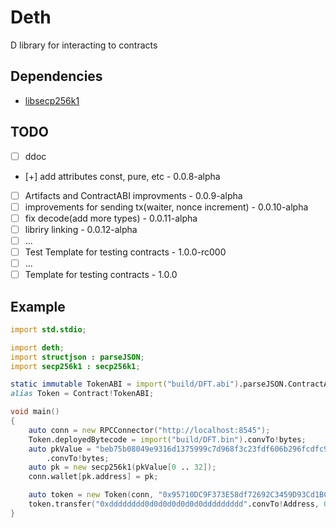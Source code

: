# Deth

D library for interacting to contracts

## Dependencies
- [libsecp256k1](https://github.com/bitcoin-core/secp256k1/)

## TODO
 - [ ] ddoc
 - [+] add attributes const, pure, etc - 0.0.8-alpha
 - [ ] Artifacts and ContractABI improvments - 0.0.9-alpha
 - [ ] improvements for sending tx(waiter, nonce increment) - 0.0.10-alpha
 - [ ] fix decode(add more types) - 0.0.11-alpha
 - [ ] libriry linking - 0.0.12-alpha
 - [ ] ... 
 - [ ] Test Template for testing contracts - 1.0.0-rc000
 - [ ] ...
 - [ ] Template for testing contracts - 1.0.0

## Example
```d
import std.stdio;

import deth;
import structjson : parseJSON;
import secp256k1 : secp256k1;

static immutable TokenABI = import("build/DFT.abi").parseJSON.ContractABI;
alias Token = Contract!TokenABI;

void main()
{
    auto conn = new RPCConnector("http://localhost:8545");
    Token.deployedBytecode = import("build/DFT.bin").convTo!bytes;
    auto pkValue = "beb75b08049e9316d1375999c7d968f3c23fdf606b296fcdfc9a41cdd7e7347c"
        .convTo!bytes;
    auto pk = new secp256k1(pkValue[0 .. 32]);
    conn.wallet[pk.address] = pk;

    auto token = new Token(conn, "0x95710DC9F373E58df72692C3459D93Cd1BC2C6C5".convTo!Address);
    token.transfer("0xdddddddd0d0d0d0d0d0d0ddddddddd".convTo!Address, 0xd.wei).send();
}
```

